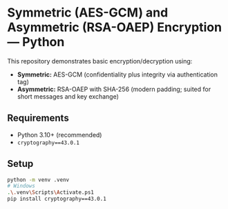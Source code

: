 # Symmetric (AES-GCM) and Asymmetric (RSA-OAEP) Encryption — Python

This repository demonstrates basic encryption/decryption using:
- **Symmetric:** AES-GCM (confidentiality plus integrity via authentication tag)
- **Asymmetric:** RSA-OAEP with SHA-256 (modern padding; suited for short messages and key exchange)

## Requirements
- Python 3.10+ (recommended)
- `cryptography==43.0.1`

## Setup
```bash
python -m venv .venv
# Windows
.\.venv\Scripts\Activate.ps1
pip install cryptography==43.0.1
